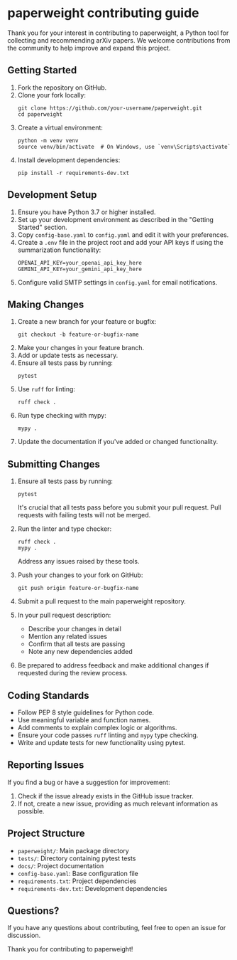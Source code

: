 # paperweight contributing guide

Thank you for your interest in contributing to paperweight, a Python tool for collecting and recommending arXiv papers. We welcome contributions from the community to help improve and expand this project.

## Getting Started

1. Fork the repository on GitHub.
2. Clone your fork locally:
   ```
   git clone https://github.com/your-username/paperweight.git
   cd paperweight
   ```
3. Create a virtual environment:
   ```
   python -m venv venv
   source venv/bin/activate  # On Windows, use `venv\Scripts\activate`
   ```
4. Install development dependencies:
   ```
   pip install -r requirements-dev.txt
   ```

## Development Setup

1. Ensure you have Python 3.7 or higher installed.
2. Set up your development environment as described in the "Getting Started" section.
3. Copy `config-base.yaml` to `config.yaml` and edit it with your preferences.
4. Create a `.env` file in the project root and add your API keys if using the summarization functionality:
   ```
   OPENAI_API_KEY=your_openai_api_key_here
   GEMINI_API_KEY=your_gemini_api_key_here
   ```
5. Configure valid SMTP settings in `config.yaml` for email notifications.

## Making Changes

1. Create a new branch for your feature or bugfix:
   ```
   git checkout -b feature-or-bugfix-name
   ```
2. Make your changes in your feature branch.
3. Add or update tests as necessary.
4. Ensure all tests pass by running:
   ```
   pytest
   ```
5. Use `ruff` for linting:
   ```
   ruff check .
   ```
6. Run type checking with mypy:
   ```
   mypy .
   ```
7. Update the documentation if you've added or changed functionality.

## Submitting Changes

1. Ensure all tests pass by running:
   ```
   pytest
   ```
   It's crucial that all tests pass before you submit your pull request. Pull requests with failing tests will not be merged.

2. Run the linter and type checker:
   ```
   ruff check .
   mypy .
   ```
   Address any issues raised by these tools.

3. Push your changes to your fork on GitHub:
   ```
   git push origin feature-or-bugfix-name
   ```

4. Submit a pull request to the main paperweight repository.

5. In your pull request description:
   - Describe your changes in detail
   - Mention any related issues
   - Confirm that all tests are passing
   - Note any new dependencies added

6. Be prepared to address feedback and make additional changes if requested during the review process.

## Coding Standards

- Follow PEP 8 style guidelines for Python code.
- Use meaningful variable and function names.
- Add comments to explain complex logic or algorithms.
- Ensure your code passes `ruff` linting and `mypy` type checking.
- Write and update tests for new functionality using pytest.

## Reporting Issues

If you find a bug or have a suggestion for improvement:

1. Check if the issue already exists in the GitHub issue tracker.
2. If not, create a new issue, providing as much relevant information as possible.

## Project Structure

- `paperweight/`: Main package directory
- `tests/`: Directory containing pytest tests
- `docs/`: Project documentation
- `config-base.yaml`: Base configuration file
- `requirements.txt`: Project dependencies
- `requirements-dev.txt`: Development dependencies

## Questions?

If you have any questions about contributing, feel free to open an issue for discussion.

Thank you for contributing to paperweight!